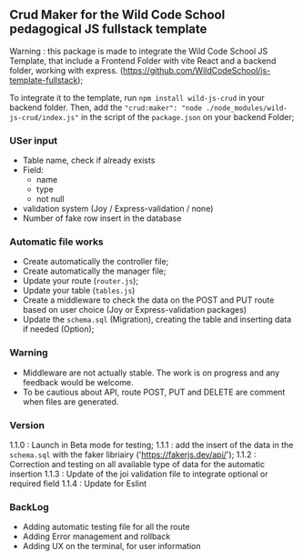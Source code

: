 ## Crud Maker for the Wild Code School pedagogical JS fullstack template

Warning : this package is made to integrate the Wild Code School JS Template, that include a Frontend Folder with vite React and a backend folder, working with express. (https://github.com/WildCodeSchool/js-template-fullstack);

To integrate it to the template, run `npm install wild-js-crud` in your backend folder. Then, add the `"crud:maker": "node ./node_modules/wild-js-crud/index.js"` in the script of the `package.json` on your backend Folder;

### USer input

- Table name, check if already exists
- Field:
  - name
  - type
  - not null
- validation system (Joy / Express-validation / none)
- Number of fake row insert in the database

### Automatic file works

- Create automatically the controller file;
- Create automatically the manager file;
- Update your route (`router.js`);
- Update your table (`tables.js`)
- Create a middleware to check the data on the POST and PUT route based on user choice (Joy or Express-validation packages)
- Update the `schema.sql` (Migration), creating the table and inserting data if needed (Option);

### Warning

- Middleware are not actually stable. The work is on progress and any feedback would be welcome.
- To be cautious about API, route POST, PUT and DELETE are comment when files are generated.

### Version

1.1.0 : Launch in Beta mode for testing;
1.1.1 : add the insert of the data in the `schema.sql` with the faker libriairy ('https://fakerjs.dev/api/');
1.1.2 : Correction and testing on all available type of data for the automatic insertion
1.1.3 : Update of the joi validation file to integrate optional or required field
1.1.4 : Update for Eslint

### BackLog

- Adding automatic testing file for all the route
- Adding Error management and rollback
- Adding UX on the terminal, for user information

